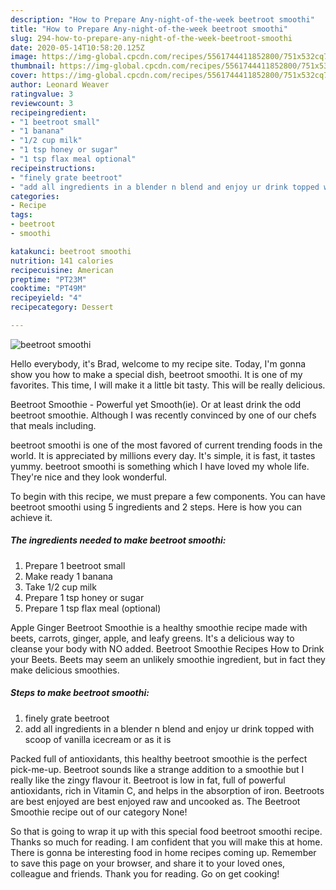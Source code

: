 ```yaml
---
description: "How to Prepare Any-night-of-the-week beetroot smoothi"
title: "How to Prepare Any-night-of-the-week beetroot smoothi"
slug: 294-how-to-prepare-any-night-of-the-week-beetroot-smoothi
date: 2020-05-14T10:58:20.125Z
image: https://img-global.cpcdn.com/recipes/5561744411852800/751x532cq70/beetroot-smoothi-recipe-main-photo.jpg
thumbnail: https://img-global.cpcdn.com/recipes/5561744411852800/751x532cq70/beetroot-smoothi-recipe-main-photo.jpg
cover: https://img-global.cpcdn.com/recipes/5561744411852800/751x532cq70/beetroot-smoothi-recipe-main-photo.jpg
author: Leonard Weaver
ratingvalue: 3
reviewcount: 3
recipeingredient:
- "1 beetroot small"
- "1 banana"
- "1/2 cup milk"
- "1 tsp honey or sugar"
- "1 tsp flax meal optional"
recipeinstructions:
- "finely grate beetroot"
- "add all ingredients in a blender n blend and enjoy ur drink topped with scoop of vanilla icecream or as it is"
categories:
- Recipe
tags:
- beetroot
- smoothi

katakunci: beetroot smoothi 
nutrition: 141 calories
recipecuisine: American
preptime: "PT23M"
cooktime: "PT49M"
recipeyield: "4"
recipecategory: Dessert

---
```



![beetroot smoothi](https://img-global.cpcdn.com/recipes/5561744411852800/751x532cq70/beetroot-smoothi-recipe-main-photo.jpg)

Hello everybody, it's Brad, welcome to my recipe site. Today, I'm gonna show you how to make a special dish, beetroot smoothi. It is one of my favorites. This time, I will make it a little bit tasty. This will be really delicious.

Beetroot Smoothie - Powerful yet Smooth(ie). Or at least drink the odd beetroot smoothie. Although I was recently convinced by one of our chefs that meals including.

beetroot smoothi is one of the most favored of current trending foods in the world. It is appreciated by millions every day. It's simple, it is fast, it tastes yummy. beetroot smoothi is something which I have loved my whole life. They're nice and they look wonderful.


To begin with this recipe, we must prepare a few components. You can have beetroot smoothi using 5 ingredients and 2 steps. Here is how you can achieve it.

<!--inarticleads1-->

##### The ingredients needed to make beetroot smoothi:

1. Prepare 1 beetroot small
1. Make ready 1 banana
1. Take 1/2 cup milk
1. Prepare 1 tsp honey or sugar
1. Prepare 1 tsp flax meal (optional)


Apple Ginger Beetroot Smoothie is a healthy smoothie recipe made with beets, carrots, ginger, apple, and leafy greens. It&#39;s a delicious way to cleanse your body with NO added. Beetroot Smoothie Recipes How to Drink your Beets. Beets may seem an unlikely smoothie ingredient, but in fact they make delicious smoothies. 

<!--inarticleads2-->

##### Steps to make beetroot smoothi:

1. finely grate beetroot
1. add all ingredients in a blender n blend and enjoy ur drink topped with scoop of vanilla icecream or as it is


Packed full of antioxidants, this healthy beetroot smoothie is the perfect pick-me-up. Beetroot sounds like a strange addition to a smoothie but I really like the zingy flavour it. Beetroot is low in fat, full of powerful antioxidants, rich in Vitamin C, and helps in the absorption of iron. Beetroots are best enjoyed are best enjoyed raw and uncooked as. The Beetroot Smoothie recipe out of our category None! 

So that is going to wrap it up with this special food beetroot smoothi recipe. Thanks so much for reading. I am confident that you will make this at home. There is gonna be interesting food in home recipes coming up. Remember to save this page on your browser, and share it to your loved ones, colleague and friends. Thank you for reading. Go on get cooking!
